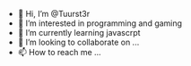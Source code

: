 - 👋 Hi, I’m @Tuurst3r
- 👀 I’m interested in programming and gaming
- 🌱 I’m currently learning javascrpt
- 💞️ I’m looking to collaborate on ...
- 📫 How to reach me ...

<!---
Tuurst3r/Tuurst3r is a ✨ special ✨ repository because its `README.md` (this file) appears on your GitHub profile.
You can click the Preview link to take a look at your changes.
--->
